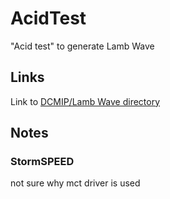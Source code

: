 # AcidTest
"Acid test" to generate Lamb Wave
## Links
Link to [DCMIP/Lamb Wave directory](https://drive.google.com/drive/folders/1oN0o7zEPantUVrYb3_9KoU4n52pBZP-e)
## Notes
### StormSPEED
not sure why mct driver is used
